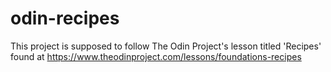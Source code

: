 # odin-recipes

This project is supposed to follow The Odin Project's lesson titled 'Recipes'
    found at https://www.theodinproject.com/lessons/foundations-recipes